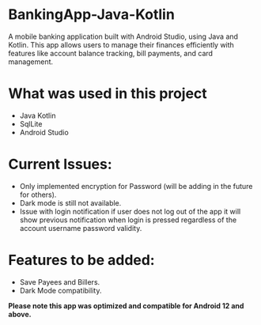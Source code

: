 # BankingApp-Java-Kotlin
A mobile banking application built with Android Studio, using Java and Kotlin. This app allows users to manage their finances efficiently with features like account balance tracking, bill payments, and card management.

# What was used in this project
- Java Kotlin
- SqlLite
- Android Studio

# Current Issues:
- Only implemented encryption for Password (will be adding in the future for others).
- Dark mode is still not available.
- Issue with login notification if user does not log out of the app it will show previous notification when login is pressed regardless of the account username password validity.

# Features to be added:
- Save Payees and Billers.
- Dark Mode compatibility.


**Please note this app was optimized and compatible for Android 12 and above.**
